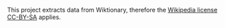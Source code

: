 This project extracts data from Wiktionary, therefore the [Wikipedia license CC-BY-SA](https://en.wikipedia.org/wiki/Wikipedia:Reusing_Wikipedia_content) applies.
